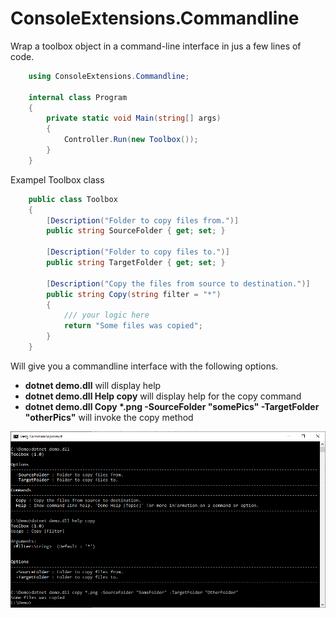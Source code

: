 # ConsoleExtensions.Commandline

Wrap a toolbox object in a command-line interface in jus a few lines of code.

```csharp
    using ConsoleExtensions.Commandline;

    internal class Program
    {
        private static void Main(string[] args)
        {
            Controller.Run(new Toolbox());
        }
    }
```

Exampel Toolbox class

```csharp
    public class Toolbox
    {
        [Description("Folder to copy files from.")]
        public string SourceFolder { get; set; }

        [Description("Folder to copy files to.")]
        public string TargetFolder { get; set; }

        [Description("Copy the files from source to destination.")]
        public string Copy(string filter = "*")
        {
            /// your logic here
            return "Some files was copied";
        }
    }
```

Will give you a commandline interface with the following options.

- **dotnet demo.dll**  will display help
- **dotnet demo.dll Help copy**  will display help for the copy command
- **dotnet demo.dll Copy \*.png -SourceFolder "somePics" -TargetFolder "otherPics"** will invoke the copy method

![Toolbox](Documentation/ToolBox.PNG)